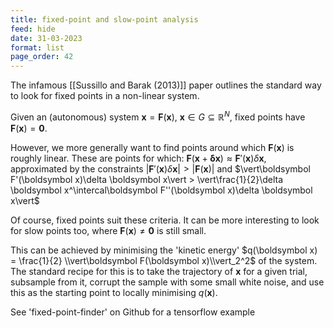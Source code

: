 ```yaml
---
title: fixed-point and slow-point analysis
feed: hide
date: 31-03-2023
format: list
page_order: 42
---
```



The infamous [[Sussillo and Barak (2013)]] paper outlines the standard way to look for fixed points in a non-linear system. 

Given an (autonomous) system $\boldsymbol x = \boldsymbol F(\boldsymbol x),\ \boldsymbol x\in G\subseteq \mathbb{R}^N$, fixed points have $\boldsymbol F(\boldsymbol x) = \boldsymbol 0$.

However, we more generally want to find points around which $\boldsymbol F(\boldsymbol x)$ is roughly linear. These are points for which: $\boldsymbol F(\boldsymbol x + \boldsymbol \delta \boldsymbol x)\approx \boldsymbol F'(\boldsymbol x)\delta \boldsymbol x$, approximated by the constraints $\vert\boldsymbol F'(\boldsymbol x)\delta \boldsymbol x\vert > \vert\boldsymbol F(\boldsymbol x)\vert$ and $\vert\boldsymbol F'(\boldsymbol x)\delta \boldsymbol x\vert > \vert\frac{1}{2}\delta \boldsymbol x^\intercal\boldsymbol F''(\boldsymbol x)\delta \boldsymbol x\vert$

Of course, fixed points suit these criteria. It can be more interesting to look for slow points too, where $\boldsymbol F(\boldsymbol x) \neq \boldsymbol 0$ is still small.

This can be achieved by minimising the 'kinetic energy' $q(\boldsymbol x) = \frac{1}{2} \\vert\boldsymbol F(\boldsymbol x)\\vert_2^2$ of the system. The standard recipe for this is to take the trajectory of $\boldsymbol x$ for a given trial, subsample from it, corrupt the sample with some small white noise, and use this as the starting point to locally minimising $q(\boldsymbol x)$.


See 'fixed-point-finder' on Github for a tensorflow example